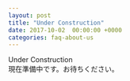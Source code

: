 ```yaml
---
layout: post
title: "Under Construction"
date: 2017-10-02  00:00:00 +0000
categories: faq-about-us
---
```

Under Construction<br>
現在準備中です。お待ちください。
